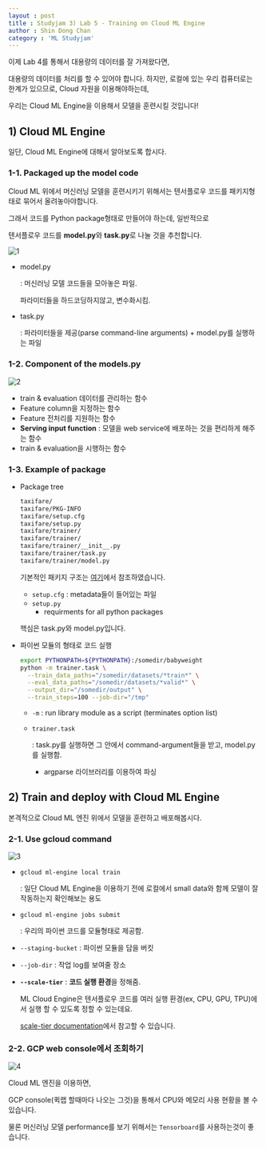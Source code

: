```yaml
---
layout : post
title : Studyjam 3) Lab 5 - Training on Cloud ML Engine
author : Shin Dong Chan
category : 'ML Studyjam'
---
```


이제 Lab 4를 통해서 대용량의 데이터를 잘 가져왔다면,

대용량의 데이터를 처리를 할 수 있어야 합니다. 하지만, 로컬에 있는 우리 컴퓨터로는 한계가 있으므로, Cloud 자원을 이용해야하는데, 

우리는 Cloud ML Engine을 이용해서 모델을 훈련시킬 것입니다!


## 1) Cloud ML Engine

일단, Cloud ML Engine에 대해서 알아보도록 합시다.

### 1-1. Packaged up the model code

Cloud ML 위에서 머신러닝 모델을 훈련시키기 위해서는 텐서플로우 코드를 패키지형태로 묶어서 올려놓아야합니다.

그래서 코드를 Python package형태로 만들어야 하는데, 일반적으로

텐서플로우 코드를 **model.py**와 **task.py**로 나눌 것을 추천합니다.

![1](https://user-images.githubusercontent.com/37765338/59977853-523f4780-9611-11e9-98c3-5c55bcbfca42.png)

- model.py

  :  머신러닝 모델 코드들을 모아놓은 파일.

  파라미터들을 하드코딩하지않고, 변수화시킴.

- task.py

  : 파라미터들을 제공(parse command-line arguments) + model.py를 실행하는 파일

### 1-2. Component of the models.py

![2](https://user-images.githubusercontent.com/37765338/59977854-523f4780-9611-11e9-851f-694730fe65be.png)

- train & evaluation 데이터를 관리하는 함수
- Feature column을 지정하는 함수
- Feature 전처리를 지원하는 함수
- **Serving input function** : 모델을 web service에 배포하는 것을 편리하게 해주는 함수
- train & evaluation을 시행하는 함수

### 1-3. Example of package 

- Package tree

  ```bash
  taxifare/
  taxifare/PKG-INFO
  taxifare/setup.cfg
  taxifare/setup.py
  taxifare/trainer/
  taxifare/trainer/
  taxifare/trainer/__init__.py
  taxifare/trainer/task.py
  taxifare/trainer/model.py
  ```

  기본적인 패키지 구조는 [여기](https://packaging.python.org/tutorials/packaging-projects/https://packaging.python.org/tutorials/packaging-projects/)에서 참조하였습니다.

  * `setup.cfg` : metadata들이 들어있는 파일
  * `setup.py` 
    * requirments for all python packages

  핵심은 task.py와 model.py입니다.

- 파이썬 모듈의 형태로 코드 실행

  ```bash
  export PYTHONPATH=${PYTHONPATH}:/somedir/babyweight
  python -m trainer.task \
  	--train_data_paths="/somedir/datasets/*train*" \
  	--eval_data_paths="/somedir/datasets/*valid*" \
  	--output_dir="/somedir/output" \
  	--train_steps=100 --job-dir="/tmp"
  ```

  - `-m` : run library module as a script (terminates option list)

  - `trainer.task`

    : task.py를 실행하면 그 안에서 command-argument들을 받고, model.py를 실행함.
  
    * argparse 라이브러리를 이용하여 파싱
  
  

## 2) Train and deploy with Cloud ML Engine

본격적으로 Cloud ML 엔진 위에서 모델을 훈련하고 배포해봅시다.

### 2-1. Use gcloud command

![3](https://user-images.githubusercontent.com/37765338/59977855-53707480-9611-11e9-8e4d-ce840c18abac.png)

- `gcloud ml-engine local train`

  : 일단 Cloud ML Engine을 이용하기 전에 로컬에서 small data와 함께 모델이 잘 작동하는지 확인해보는 용도

- `gcloud ml-engine jobs submit`

  : 우리의 파이썬 코드를 모듈형태로 제공함.

- `--staging-bucket` : 파이썬 모듈을 담을 버킷

- `--job-dir` : 작업 log를 보여줄 장소

- **`--scale-tier`** : **코드 실행 환경**을 정해줌.

  ML Cloud Engine은 텐서플로우 코드를 여러 실행 환경(ex, CPU, GPU, TPU)에서 실행 할 수 있도록 정할 수 있는데요.

  [scale-tier documentation](https://cloud.google.com/ml-engine/docs/tensorflow/machine-types?hl=ko)에서 참고할 수 있습니다.



### 2-2. GCP web console에서 조회하기

![4](https://user-images.githubusercontent.com/37765338/59977856-53707480-9611-11e9-8fb3-0d7741571062.png)

Cloud ML 엔진을 이용하면,

GCP console(퀵랩 할때마다 나오는 그것)을 통해서 CPU와 메모리 사용 현황을 볼 수 있습니다.

물론 머신러닝 모델 performance를 보기 위해서는 `Tensorboard`를 사용하는것이 좋습니다.

